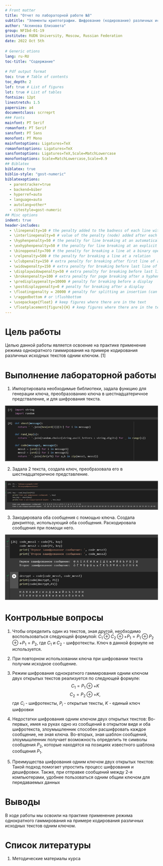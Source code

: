 ```yaml
---
# Front matter
title: "Отчет по лабораторной работе №8"
subtitle: "Элементы криптографии. Шифрование (кодирование) различных исходных текстов одним ключом"
author: "Асеинова Елизавета"
group: NFIbd-01-19
institute: RUDN University, Moscow, Russian Federation
date: 2022 Oct 5th

# Generic otions
lang: ru-RU
toc-title: "Содержание"

# Pdf output format
toc: true # Table of contents
toc_depth: 2
lof: true # List of figures
lot: true # List of tables
fontsize: 12pt
linestretch: 1.5
papersize: a4
documentclass: scrreprt
### Fonts
mainfont: PT Serif
romanfont: PT Serif
sansfont: PT Sans
monofont: PT Mono
mainfontoptions: Ligatures=TeX
romanfontoptions: Ligatures=TeX
sansfontoptions: Ligatures=TeX,Scale=MatchLowercase
monofontoptions: Scale=MatchLowercase,Scale=0.9
## Biblatex
biblatex: true
biblio-style: "gost-numeric"
biblatexoptions:
  - parentracker=true
  - backend=biber
  - hyperref=auto
  - language=auto
  - autolang=other*
  - citestyle=gost-numeric
## Misc options
indent: true
header-includes:
  - \linepenalty=10 # the penalty added to the badness of each line within a paragraph (no associated penalty node) Increasing the value makes tex try to have fewer lines in the paragraph.
  - \interlinepenalty=0 # value of the penalty (node) added after each line of a paragraph.
  - \hyphenpenalty=50 # the penalty for line breaking at an automatically inserted hyphen
  - \exhyphenpenalty=50 # the penalty for line breaking at an explicit hyphen
  - \binoppenalty=700 # the penalty for breaking a line at a binary operator
  - \relpenalty=500 # the penalty for breaking a line at a relation
  - \clubpenalty=150 # extra penalty for breaking after first line of a paragraph
  - \widowpenalty=150 # extra penalty for breaking before last line of a paragraph
  - \displaywidowpenalty=50 # extra penalty for breaking before last line before a display math
  - \brokenpenalty=100 # extra penalty for page breaking after a hyphenated line
  - \predisplaypenalty=10000 # penalty for breaking before a display
  - \postdisplaypenalty=0 # penalty for breaking after a display
  - \floatingpenalty = 20000 # penalty for splitting an insertion (can only be split footnote in standard LaTeX)
  - \raggedbottom # or \flushbottom
  - \usepackage{float} # keep figures where there are in the text
  - \floatplacement{figure}{H} # keep figures where there are in the text
---
```


# Цель работы

Целью данной работы является освоение на практике применение режима однократного гаммирования на примере кодирования различных исходных текстов одним ключом. [1]

# Выполнение лабораторной работы

1. Импортировала необходимые библиотеки, задала функцию для генерации ключа, преобразованию ключа в шестнадцатеричное предстваление, и для шифрования текста.

![Функции](images/1.jpg)

2. Задала 2 текста, создала ключ, преобразовала его в шестнадцатеричное представление.

![Создание ключа](images/2.jpg)

3. Закодировала оба сообщения с помощью ключа. Создала декриптор, использующий оба сообщения. Раскодировала сообщения при помощи него.

![Шифрование](images/3.jpg)

# Контрольные вопросы

1. Чтобы определить один из текстов, зная другой, необходимо воспользоваться следующей формулой: $C_1 \oplus C_2 \oplus + P_1 = P_1 \oplus P_2 \oplus + P_1 = P_2$, где $C_1$ и $C_2$ - шифротексты. Ключ в данной формуле не используется.

2. При повторном использовании ключа при шифровании текста получим исходное сообщение. 

3. Режим шифрования однократного гаммирования одним ключом двух открытых текстов реализуется по следующей формуле:
$$C_1 = P_1 \oplus + K$$
$$C_2 = P_2 \oplus + K,$$
где $C_i$ - шифротексты, $P_i$ - открытые тексты, $K$ - единый ключ шифровки 

4. Недостатки шифрования одним ключом двух открытых текстов: 
Во-первых, имея на руках одно из сообщений в открытом виде и оба шифротекста, злоумышленник способен расшифровать каждое сообщение, не зная ключа.  Во-вторых, зная шаблон сообщений, злоумышленник получает возможность определить те символы сообщения $P_2$, которые находятся на позициях известного шаблона сообщения $P_1$. 

5. Преимущества шифрования одним ключом двух открытых текстов: 
Такой подход помогает упростить процесс шифрования и дешифровки. Также, при отправке сообщений между 2-я компьютерами, удобнее пользоваться одним общим ключом для передаваемых данных

# Выводы

В ходе работы мы освоили на практике применение режима однократного гаммирования на примере кодирования различных исходных текстов одним ключом.

# Список литературы

1. Методические материалы курса